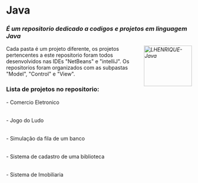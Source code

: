 # Java


<div>
    <p>
      <em>
        <h3>É um repositorio dedicado a codigos e projetos em linguagem Java</h3>
        <img padding="bottom: 20%" align="right" alt="LHENRIQUE-Java" height="110" width="130" src="https://t.ctcdn.com.br/K7ExAkAuGOPFDxxm3KHEgRm8Xz0=/1024x0/smart/i553155.png">
      </em>
    </p>
</div>
<div>
    <p>
      Cada pasta é um projeto diferente, os projetos pertencentes a este repositorio foram todos desenvolvidos nas IDEs "NetBeans" e "intelliJ". Os repositorios foram organizados com as subpastas "Model", "Control" e "View".
    </p>
</div>
<div>
    <h3>Lista de projetos no repositorio:</h3>
    <table>
        - Comercio Eletronico
    </table>
    <table>
        - Jogo do Ludo
    </table>
    <table>
        - Simulação da fila de um banco
    </table>
    <table>
        - Sistema de cadastro de uma biblioteca
    </table>
    <table>
        - Sistema de Imobiliaria
    </table>
</div>
  



